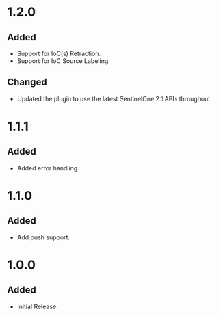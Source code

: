 # 1.2.0
## Added
- Support for IoC(s) Retraction.
- Support for IoC Source Labeling.
## Changed
- Updated the plugin to use the latest SentinelOne 2.1 APIs throughout.

# 1.1.1
## Added
- Added error handling.

# 1.1.0
## Added
- Add push support.

# 1.0.0
## Added
- Initial Release.